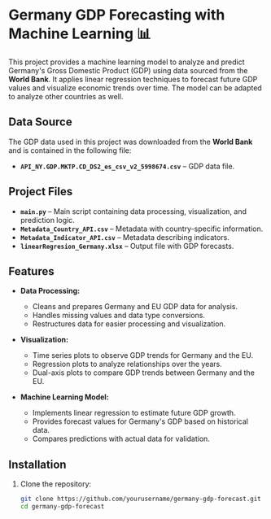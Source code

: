 # Germany GDP Forecasting with Machine Learning 📊  

This project provides a machine learning model to analyze and predict Germany's Gross Domestic Product (GDP) using data sourced from the **World Bank**. It applies linear regression techniques to forecast future GDP values and visualize economic trends over time. The model can be adapted to analyze other countries as well.  

## Data Source  
The GDP data used in this project was downloaded from the **World Bank** and is contained in the following file:  
- **`API_NY.GDP.MKTP.CD_DS2_es_csv_v2_5998674.csv`** – GDP data file.  

## Project Files  
- **`main.py`** – Main script containing data processing, visualization, and prediction logic.  
- **`Metadata_Country_API.csv`** – Metadata with country-specific information.  
- **`Metadata_Indicator_API.csv`** – Metadata describing indicators.  
- **`linearRegresion_Germany.xlsx`** – Output file with GDP forecasts.  

## Features  
- **Data Processing:**  
  - Cleans and prepares Germany and EU GDP data for analysis.  
  - Handles missing values and data type conversions.  
  - Restructures data for easier processing and visualization.  

- **Visualization:**  
  - Time series plots to observe GDP trends for Germany and the EU.  
  - Regression plots to analyze relationships over the years.  
  - Dual-axis plots to compare GDP trends between Germany and the EU.  

- **Machine Learning Model:**  
  - Implements linear regression to estimate future GDP growth.  
  - Provides forecast values for Germany's GDP based on historical data.  
  - Compares predictions with actual data for validation.  

## Installation  

1. Clone the repository:  
   ```bash
   git clone https://github.com/yourusername/germany-gdp-forecast.git
   cd germany-gdp-forecast
